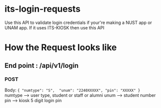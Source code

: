 # its-login-requests
Use this API to validate login credentials if your're making a NUST app or UNAM app. If it uses ITS-KIOSK then use this API


# How the Request looks like

## End point : /api/v1/login
### POST
   Body:
`
{
    "numtype": "S", 
    "unum": "2240XXXXX",
    "pin": "XXXXX"
}
`
numtype --> user type, student or staff or alumni
unum --> student number
pin --> kiosk 5 digit login pin


   
